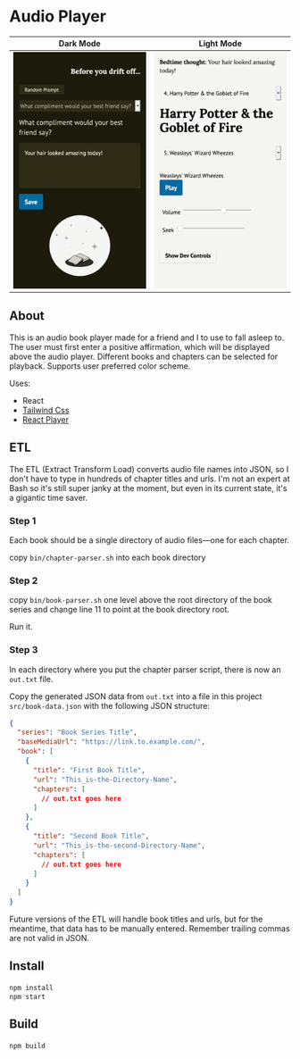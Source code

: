 # Audio Player

Dark Mode             |  Light Mode
:-------------------------:|:-------------------------:
![affirmation screen](./screenshots/affirmation-screen.png) |  ![player screen](./screenshots/player-screen.png)

## About

This is an audio book player made for a friend and I to use to fall asleep to. The user must first enter a positive affirmation, which will be displayed above the audio player. Different books and chapters can be selected for playback. Supports user preferred color scheme.

Uses:

- React
- [Tailwind Css](https://github.com/tailwindlabs/tailwindcss)
- [React Player](https://github.com/cookpete/react-player)

## ETL

The ETL (Extract Transform Load) converts audio file names into JSON, so I don't have to type in hundreds of chapter titles and urls. I'm not an expert at Bash so it's still super janky at the moment, but even in its current state, it's a gigantic time saver.

### Step 1

Each book should be a single directory of audio files—one for each chapter.

copy `bin/chapter-parser.sh` into each book directory

### Step 2

copy `bin/book-parser.sh` one level above the root directory of the book series and change line 11 to point at the book directory root.

Run it.

### Step 3

In each directory where you put the chapter parser script, there is now an `out.txt` file.

Copy the generated JSON data from `out.txt` into a file in this project `src/book-data.json` with the following JSON structure:

```json
{
  "series": "Book Series Title",
  "baseMediaUrl": "https://link.to.example.com/",
  "book": [
    {
      "title": "First Book Title",
      "url": "This_is-the-Directory-Name",
      "chapters": [
        // out.txt goes here
      ]
    },
    {
      "title": "Second Book Title",
      "url": "This_is-the-second-Directory-Name",
      "chapters": [
        // out.txt goes here
      ]
    }
  ]
}
```

Future versions of the ETL will handle book titles and urls, but for the meantime, that data has to be manually entered. Remember trailing commas are not valid in JSON.

## Install

```
npm install
npm start
```

## Build

```
npm build
```
